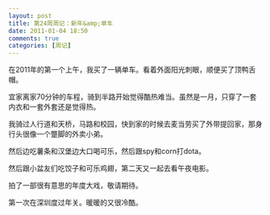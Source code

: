 ```yaml
---
layout: post
title: 第24周周记：新年&amp;单车
date: 2011-01-04 18:50
comments: true
categories: [周记]
---
```


在2011年的第一个上午，我买了一辆单车。看着外面阳光刺眼，顺便买了顶鸭舌帽。

宜家离家70分钟的车程，骑到半路开始觉得酷热难当。虽然是一月，只穿了一套内衣和一套外套还是觉得热。

我骑过人行道和天桥，马路和校园，快到家的时候去麦当劳买了外带提回家，那身行头很像一个蹩脚的外卖小弟。

然后边吃薯条和汉堡边大口喝可乐，然后跟spy和corn打dota。

然后跟小盆友们吃饺子和可乐鸡翅，第二天又一起去看午夜电影。

拍了一部很有意思的年度大戏，敬请期待。

第一次在深圳度过年关。暖暖的又很冷酷。

